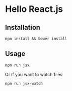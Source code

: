 # Hello React.js

## Installation

```
npm install && bower install
```

## Usage

```
npm run jsx
```

Or if you want to watch files:

```
npm run jsx-watch
```

